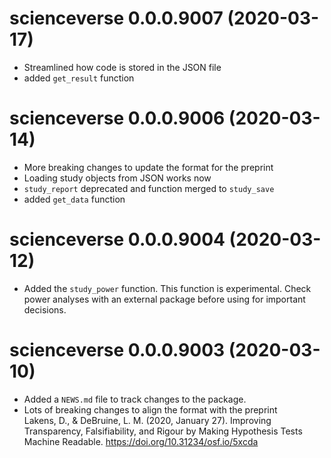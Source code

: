 # scienceverse 0.0.0.9007 (2020-03-17)

* Streamlined how code is stored in the JSON file
* added `get_result` function

# scienceverse 0.0.0.9006 (2020-03-14)

* More breaking changes to update the format for the preprint
* Loading study objects from JSON works now
* `study_report` deprecated and function merged to `study_save`
* added `get_data` function

# scienceverse 0.0.0.9004 (2020-03-12)

* Added the `study_power` function. This function is experimental. Check power analyses with an external package before using for important decisions. 

# scienceverse 0.0.0.9003 (2020-03-10)

* Added a `NEWS.md` file to track changes to the package.
* Lots of breaking changes to align the format with the preprint  
    Lakens, D., & DeBruine, L. M. (2020, January 27). Improving Transparency, Falsifiability, and Rigour by Making Hypothesis Tests Machine Readable. <https://doi.org/10.31234/osf.io/5xcda>
